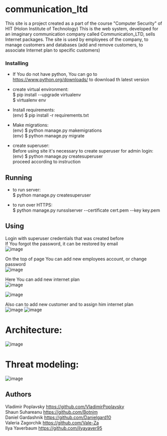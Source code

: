 # communication_ltd

This site is a project created as a part of the course "Computer Security"  of HIT (Holon Institute of Technology)
This is the web system, developed for an imaginary communication company called Communication_LTD,  sells Internet packages.
The site is used by employees of the company, to manage customers and databases (add and remove customers, to associate Internet plan to specific customers)


### Installing
- If You do not have python, You can go to https://www.python.org/downloads/ to download th latest version

- create virtual environment: \
$ pip install --upgrade virtualenv \
$ virtualenv env 


- Install requirements: \
(env) $ pip install -r requirements.txt

- Make migrations:\
(env) $ python manage.py makemigrations \
(env) $ python manage.py migrate 


- create superuser: \
Before using site it's necessary to create superuser for admin login:\
(env) $ python manage.py createsuperuser\
proceed according to instruction


## Running 
- to run server: \
$ python manage.py createsuperuser  

- to run over HTTPS: \
$ python manage.py runsslserver --certificate cert.pem --key key.pem 


## Using

Login with superuser credentials that was created before\
If You forgot the password, it can be restored by email\
![image](https://user-images.githubusercontent.com/34675746/214836681-26305c80-2a58-42d0-8673-b1ed41cf1337.png)

On the top of page You can add new employees account, or change password\
![image](https://user-images.githubusercontent.com/34675746/214838138-f29af8e5-c6ca-44af-a897-8856395294e5.png)

Here You can add new internet plan\
![image](https://user-images.githubusercontent.com/34675746/214838888-459f3804-12ab-48ad-b885-ad8429f66b95.png)

![image](https://user-images.githubusercontent.com/34675746/214838970-d1703509-21f5-4d15-ada4-bea1380fa94f.png)

Also can to add new customer and to assign him internet plan\
![image](https://user-images.githubusercontent.com/34675746/214839114-a1f20395-4063-4c55-8250-fc10628ecc68.png)
![image](https://user-images.githubusercontent.com/34675746/214840346-aed89f7b-c2a8-4df4-8ea1-8018ebb57570.png)





# Architecture:


![image](https://user-images.githubusercontent.com/104764998/211631610-91102180-fd50-4eff-9faa-6b9bd1265c70.png)

# Threat modeling:

![image](https://user-images.githubusercontent.com/104764998/211631647-27d2defa-a1d0-4cb4-b590-3094c08058c4.png)


## Authors
Vladimir Poplavsky https://github.com/VladimirPoplavsky \
Shaun Suhareanu https://github.com/Botnim \
Daniel Gardashnik https://github.com/Danielgard10 \
Valeria Zagorchik https://github.com/Vale-Za \
Ilya Yaverbaum https://github.com/ilyayaver95 

